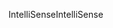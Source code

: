 <span data-ttu-id="806c8-101">IntelliSense</span><span class="sxs-lookup"><span data-stu-id="806c8-101">IntelliSense</span></span>